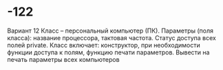 # -122
Вариант 12 
Класс – персональный компьютер (ПК).
Параметры (поля класса): название процессора, тактовая частота.
Статус доступа всех полей private.
Класс включает: конструктор, при необходимости функции доступа к полям, функцию печати параметров.
Вывести на печать параметры всех компьютеров 
